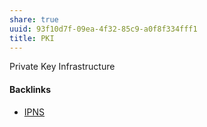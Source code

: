```yaml
---
share: true
uuid: 93f10d7f-09ea-4f32-85c9-a0f8f334fff1
title: PKI
---
```

Private Key Infrastructure

#### Backlinks

* [IPNS](/2bde5c00-e98d-4182-ac7f-5f7c24f0bd93)